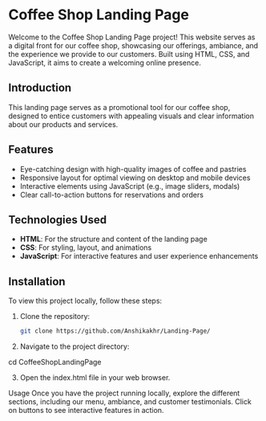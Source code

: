 # Coffee Shop Landing Page

Welcome to the Coffee Shop Landing Page project! This website serves as a digital front for our coffee shop, showcasing our offerings, ambiance, and the experience we provide to our customers. Built using HTML, CSS, and JavaScript, it aims to create a welcoming online presence.

## Introduction

This landing page serves as a promotional tool for our coffee shop, designed to entice customers with appealing visuals and clear information about our products and services.

## Features

- Eye-catching design with high-quality images of coffee and pastries
- Responsive layout for optimal viewing on desktop and mobile devices
- Interactive elements using JavaScript (e.g., image sliders, modals)
- Clear call-to-action buttons for reservations and orders

## Technologies Used

- **HTML**: For the structure and content of the landing page
- **CSS**: For styling, layout, and animations
- **JavaScript**: For interactive features and user experience enhancements

## Installation

To view this project locally, follow these steps:

1. Clone the repository:
   ```bash
   git clone https://github.com/Anshikakhr/Landing-Page/

2. Navigate to the project directory:

cd CoffeeShopLandingPage

3. Open the index.html file in your web browser.

Usage
Once you have the project running locally, explore the different sections, including our menu, ambiance, and customer testimonials. Click on buttons to see interactive features in action.
